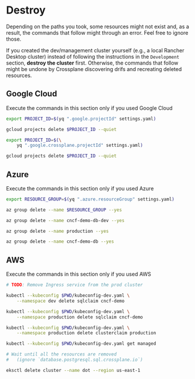 # Destroy

Depending on the paths you took, some resources might not exist and, as a result, the commands that follow might through an error. Feel free to ignore those.

If you created the dev/management cluster yourself (e.g., a local Rancher Desktop cluster) instead of following the instructions in the `Development` section, **destroy the cluster** first. Otherwise, the commands that follow might be undone by Crossplane discovering drifs and recreating deleted resources.


## Google Cloud

Execute the commands in this section only if you used Google Cloud

```bash
export PROJECT_ID=$(yq ".google.projectId" settings.yaml)

gcloud projects delete $PROJECT_ID --quiet

export PROJECT_ID=$(\
    yq ".google.crossplane.projectId" settings.yaml)

gcloud projects delete $PROJECT_ID --quiet
```

## Azure

Execute the commands in this section only if you used Azure

```bash
export RESOURCE_GROUP=$(yq ".azure.resourceGroup" settings.yaml)

az group delete --name $RESOURCE_GROUP --yes

az group delete --name cncf-demo-db-dev --yes

az group delete --name production --yes

az group delete --name cncf-demo-db --yes
```

## AWS

Execute the commands in this section only if you used AWS

```bash
# TODO: Remove Ingress service from the prod cluster

kubectl --kubeconfig $PWD/kubeconfig-dev.yaml \
    --namespace dev delete sqlclaim cncf-demo

kubectl --kubeconfig $PWD/kubeconfig-dev.yaml \
    --namespace production delete sqlclaim cncf-demo

kubectl --kubeconfig $PWD/kubeconfig-dev.yaml \
    --namespace production delete clusterclaim production

kubectl --kubeconfig $PWD/kubeconfig-dev.yaml get managed

# Wait until all the resources are removed
#   (ignore `database.postgresql.sql.crossplane.io`)

eksctl delete cluster --name dot --region us-east-1
```
